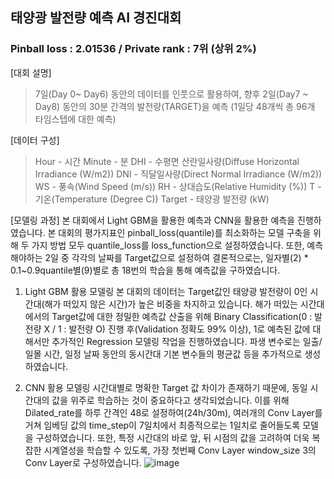 ## 태양광 발전량 예측 AI 경진대회
### Pinball loss : 2.01536 / Private rank : 7위 (상위 2%)

[대회 설명]
> 7일(Day 0~ Day6) 동안의 데이터를 인풋으로 활용하여, 향후 2일(Day7 ~ Day8) 동안의 30분 간격의 발전량(TARGET)을 예측 (1일당 48개씩 총 96개 타임스텝에 대한 예측)

[데이터 구성]
> Hour - 시간      Minute - 분   DHI - 수평면 산란일사량(Diffuse Horizontal Irradiance (W/m2))   DNI - 직달일사량(Direct Normal Irradiance (W/m2))
> WS - 풍속(Wind Speed (m/s))
> RH - 상대습도(Relative Humidity (%))
> T - 기온(Temperature (Degree C))
> Target - 태양광 발전량 (kW)

[모델링 과정]
본 대회에서 Light GBM을 활용한 예측과 CNN을 활용한 예측을 진행하였습니다. 본 대회의 평가지표인 pinball_loss(quantile)를 최소화하는 모델 구축을 위해 두 가지 방법 모두 quantile_loss를 loss_function으로 설정하였습니다. 또한, 예측해야하는 2일 중 각각의 날짜를 Target값으로 설정하여 결론적으로는, 일자별(2) * 0.1~0.9quantile별(9)별로 총 18번의 학습을 통해 예측값을 구하였습니다.

1) Light GBM 활용 모델링
본 대회의 데이터는 Target값인 태양광 발전량이 0인 시간대(해가 떠있지 않은 시간)가 높은 비중을 차지하고 있습니다. 해가 떠있는 시간대에서의 Target값에 대한 정밀한 예측값 산출을 위해 Binary Classification(0 : 발전량 X / 1 : 발전량 O) 진행 후(Validation 정확도 99% 이상), 1로 예측된 값에 대해서만 추가적인 Regression 모델링 작업을 진행하였습니다. 
파생 변수로는 일출/일몰 시간, 일정 날짜 동안의 동시간대 기본 변수들의 평균값 등을 추가적으로 생성하였습니다. 

2) CNN 활용 모델링
시간대별로 명확한 Target 값 차이가 존재하기 때문에, 동일 시간대의 값을 위주로 학습하는 것이 중요하다고 생각되었습니다. 이를 위해 Dilated_rate를 하루 간격인 48로 설정하여(24h/30m), 여러개의 Conv Layer를 거쳐 임베딩 값의 time_step이 7일치에서 최종적으로는 1일치로 줄어들도록 모델을 구성하였습니다. 또한, 특정 시간대의 바로 앞, 뒤 시점의 값을 고려하여 더욱 복잡한 시계열성을 학습할 수 있도록, 가장 첫번째 Conv Layer window_size 3의 Conv Layer로 구성하였습니다.
![image](https://user-images.githubusercontent.com/53526441/118768637-36568600-b8ba-11eb-8e87-017e0a283f0b.png)
